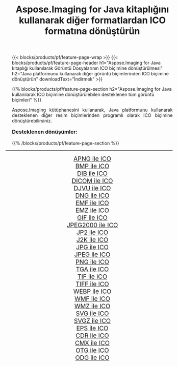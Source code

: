 ﻿---
title: Aspose.Imaging for Java kitaplığını kullanarak diğer formatlardan ICO formatına dönüştürün 
weight: 3920
url: /tr/java/conversion/to/ico/ 
lang: tr
langdirlevel: 2
locales: zh-hans,ja,it,ru,de,es,fr,nl,id,lt,pl,pt,vi,tr,ko,zh-hant,ar,hi,th,sv,cs,uk,he
description: Aspose.Imaging'i kullanarak Java kullanan diğer biçimlerden ICO biçimine dönüştürebilirsiniz
---

{{< blocks/products/pf/feature-page-wrap >}}
{{< blocks/products/pf/feature-page-header h1="Aspose.Imaging for Java kitaplığı kullanılarak Görüntü Dosyalarının ICO biçimine dönüştürülmesi" h2="Java platformunu kullanarak diğer görüntü biçimlerinden ICO biçimine dönüştürün" downloadText="İndirmek" >}}


{{% blocks/products/pf/feature-page-section  h2="Aspose.Imaging for Java kullanılarak ICO biçimine dönüştürülebilen desteklenen tüm görüntü biçimleri" %}}
<p align=justify>Aspose.Imaging kütüphanesini kullanarak, Java platformunu kullanarak desteklenen diğer resim biçimlerinden programlı olarak ICO biçimine dönüştürebilirsiniz.</p>
<h3 style="margin-top:16px;">
Desteklenen dönüşümler:
</h3>
{{% /blocks/products/pf/feature-page-section %}}
<div class="container-fluid productfamilypage bg-gray">
    <div class="convertypes bg-gray agp-content section">
        <div class="container">
		<hr style="margin-left:-20px;"/>
		<div class="row other-converters" style="gap: 10px;font-size: 19px;text-align:center;">
		    <div class='col-md-3 other-converter remove-lp remove-rp'><a href="/imaging/tr/java/conversion/apng-to-ico/" style="padding:15px;">APNG ile ICO</a></div>
<div class='col-md-3 other-converter remove-lp remove-rp'><a href="/imaging/tr/java/conversion/bmp-to-ico/" style="padding:15px;">BMP ile ICO</a></div>
<div class='col-md-3 other-converter remove-lp remove-rp'><a href="/imaging/tr/java/conversion/dib-to-ico/" style="padding:15px;">DIB ile ICO</a></div>
<div class='col-md-3 other-converter remove-lp remove-rp'><a href="/imaging/tr/java/conversion/dicom-to-ico/" style="padding:15px;">DICOM ile ICO</a></div>
<div class='col-md-3 other-converter remove-lp remove-rp'><a href="/imaging/tr/java/conversion/djvu-to-ico/" style="padding:15px;">DJVU ile ICO</a></div>
<div class='col-md-3 other-converter remove-lp remove-rp'><a href="/imaging/tr/java/conversion/dng-to-ico/" style="padding:15px;">DNG ile ICO</a></div>
<div class='col-md-3 other-converter remove-lp remove-rp'><a href="/imaging/tr/java/conversion/emf-to-ico/" style="padding:15px;">EMF ile ICO</a></div>
<div class='col-md-3 other-converter remove-lp remove-rp'><a href="/imaging/tr/java/conversion/emz-to-ico/" style="padding:15px;">EMZ ile ICO</a></div>
<div class='col-md-3 other-converter remove-lp remove-rp'><a href="/imaging/tr/java/conversion/gif-to-ico/" style="padding:15px;">GIF ile ICO</a></div>
<div class='col-md-3 other-converter remove-lp remove-rp'><a href="/imaging/tr/java/conversion/jpeg2000-to-ico/" style="padding:15px;">JPEG2000 ile ICO</a></div>
<div class='col-md-3 other-converter remove-lp remove-rp'><a href="/imaging/tr/java/conversion/jp2-to-ico/" style="padding:15px;">JP2 ile ICO</a></div>
<div class='col-md-3 other-converter remove-lp remove-rp'><a href="/imaging/tr/java/conversion/j2k-to-ico/" style="padding:15px;">J2K ile ICO</a></div>
<div class='col-md-3 other-converter remove-lp remove-rp'><a href="/imaging/tr/java/conversion/jpg-to-ico/" style="padding:15px;">JPG ile ICO</a></div>
<div class='col-md-3 other-converter remove-lp remove-rp'><a href="/imaging/tr/java/conversion/jpeg-to-ico/" style="padding:15px;">JPEG ile ICO</a></div>
<div class='col-md-3 other-converter remove-lp remove-rp'><a href="/imaging/tr/java/conversion/png-to-ico/" style="padding:15px;">PNG ile ICO</a></div>
<div class='col-md-3 other-converter remove-lp remove-rp'><a href="/imaging/tr/java/conversion/tga-to-ico/" style="padding:15px;">TGA ile ICO</a></div>
<div class='col-md-3 other-converter remove-lp remove-rp'><a href="/imaging/tr/java/conversion/tif-to-ico/" style="padding:15px;">TIF ile ICO</a></div>
<div class='col-md-3 other-converter remove-lp remove-rp'><a href="/imaging/tr/java/conversion/tiff-to-ico/" style="padding:15px;">TIFF ile ICO</a></div>
<div class='col-md-3 other-converter remove-lp remove-rp'><a href="/imaging/tr/java/conversion/webp-to-ico/" style="padding:15px;">WEBP ile ICO</a></div>
<div class='col-md-3 other-converter remove-lp remove-rp'><a href="/imaging/tr/java/conversion/wmf-to-ico/" style="padding:15px;">WMF ile ICO</a></div>
<div class='col-md-3 other-converter remove-lp remove-rp'><a href="/imaging/tr/java/conversion/wmz-to-ico/" style="padding:15px;">WMZ ile ICO</a></div>
<div class='col-md-3 other-converter remove-lp remove-rp'><a href="/imaging/tr/java/conversion/svg-to-ico/" style="padding:15px;">SVG ile ICO</a></div>
<div class='col-md-3 other-converter remove-lp remove-rp'><a href="/imaging/tr/java/conversion/svgz-to-ico/" style="padding:15px;">SVGZ ile ICO</a></div>
<div class='col-md-3 other-converter remove-lp remove-rp'><a href="/imaging/tr/java/conversion/eps-to-ico/" style="padding:15px;">EPS ile ICO</a></div>
<div class='col-md-3 other-converter remove-lp remove-rp'><a href="/imaging/tr/java/conversion/cdr-to-ico/" style="padding:15px;">CDR ile ICO</a></div>
<div class='col-md-3 other-converter remove-lp remove-rp'><a href="/imaging/tr/java/conversion/cmx-to-ico/" style="padding:15px;">CMX ile ICO</a></div>
<div class='col-md-3 other-converter remove-lp remove-rp'><a href="/imaging/tr/java/conversion/otg-to-ico/" style="padding:15px;">OTG ile ICO</a></div>
<div class='col-md-3 other-converter remove-lp remove-rp'><a href="/imaging/tr/java/conversion/odg-to-ico/" style="padding:15px;">ODG ile ICO</a></div>
                </div>
        </div>
    </div>
</div>
<br/>

